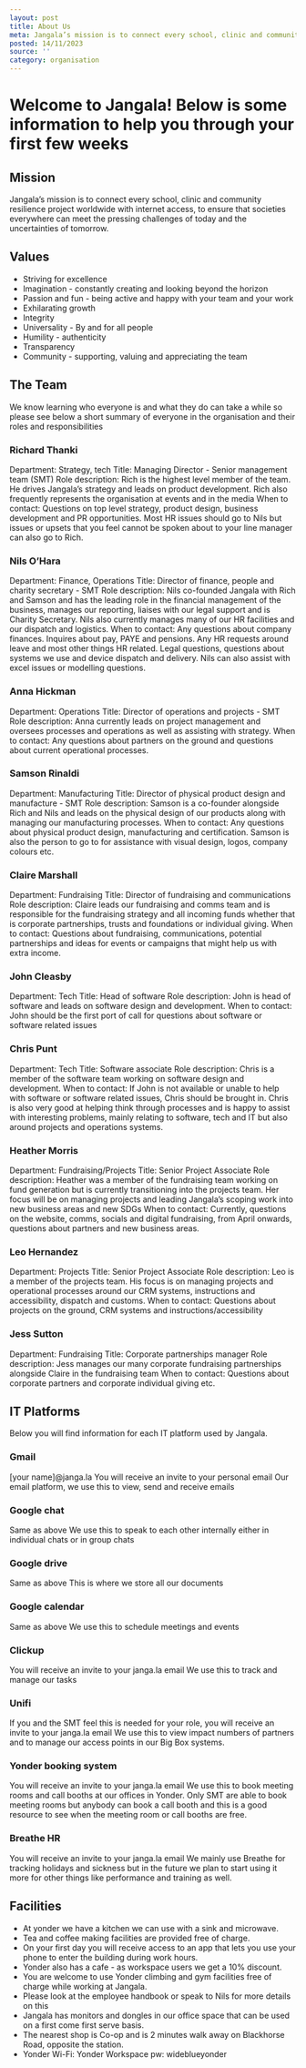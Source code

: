 ```yaml
---
layout: post
title: About Us
meta: Jangala’s mission is to connect every school, clinic and community resilience project worldwide with internet access, to ensure that societies everywhere can meet the pressing challenges of today and the uncertainties of tomorrow...
posted: 14/11/2023
source: ''
category: organisation
---
```

# Welcome to Jangala! Below is some information to help you through your first few weeks

## Mission
Jangala’s mission is to connect every school, clinic and community resilience project worldwide with internet access, to ensure that societies everywhere can meet the pressing challenges of today and the uncertainties of tomorrow.

## Values
- Striving for excellence 
- Imagination - constantly creating and looking beyond the horizon
- Passion and fun - being active and happy with your team and your work
- Exhilarating growth 
- Integrity
- Universality - By and for all people 
- Humility - authenticity
- Transparency 
- Community - supporting, valuing and appreciating the team

## The Team

We know learning who everyone is and what they do can take a while so please see below a short summary of everyone in the organisation and their roles and responsibilities

### Richard Thanki
Department: Strategy, tech
Title: Managing Director - Senior management team (SMT)
Role description: Rich is the highest level member of the team. He drives Jangala’s strategy and leads on product development. Rich also frequently represents the organisation at events and in the media
When to contact: Questions on top level strategy, product design, business development and PR opportunities. Most HR issues should go to Nils but issues or upsets that you feel cannot be spoken about to your line manager can also go to Rich.

### Nils O’Hara
Department: Finance, Operations
Title: Director of finance, people and charity secretary - SMT
Role description: Nils co-founded Jangala with Rich and Samson and has the leading role in the financial management of the business, manages our reporting, liaises with our legal support and is Charity Secretary. Nils also currently manages many of our HR facilities and our dispatch and logistics. 
When to contact: Any questions about company finances. Inquires about pay, PAYE and pensions. Any HR requests around leave and most other things HR related. Legal questions, questions about systems we use and device dispatch and delivery. Nils can also assist with excel issues or modelling questions. 

### Anna Hickman
Department: Operations
Title: Director of operations and projects - SMT
Role description: Anna currently leads on project management and oversees processes and operations as well as assisting with strategy. 
When to contact: Any questions about partners on the ground and questions about current operational processes.

### Samson Rinaldi
Department: Manufacturing
Title: Director of physical product design and manufacture - SMT
Role description: Samson is a co-founder alongside Rich and Nils and leads on the physical design of our products along with managing our manufacturing processes.
When to contact: Any questions about physical product design, manufacturing and certification. Samson is also the person to go to for assistance with visual design, logos, company colours etc.

### Claire Marshall
Department: Fundraising
Title: Director of fundraising and communications
Role description: Claire leads our fundraising and comms team and is responsible for the fundraising strategy and all incoming funds whether that is corporate partnerships, trusts and foundations or individual giving. 
When to contact: Questions about fundraising, communications, potential partnerships and ideas for events or campaigns that might help us with extra income.

### John Cleasby
Department: Tech
Title: Head of software
Role description: John is head of software and leads on software design and development. 
When to contact: John should be the first port of call for questions about software or software related issues

### Chris Punt
Department: Tech
Title: Software associate
Role description: Chris is a member of the software team working on software design and development.
When to contact: If John is not available or unable to help with software or software related issues, Chris should be brought in. Chris is also very good at helping think through processes and is happy to assist with interesting problems, mainly relating to software, tech and IT but also around projects and operations systems.

### Heather Morris
Department: Fundraising/Projects
Title: Senior Project Associate
Role description: Heather was a member of the fundraising team working on fund generation but is currently transitioning into the projects team. Her focus will be on managing projects and leading Jangala’s scoping work into new business areas and new SDGs 
When to contact: Currently, questions on the website, comms, socials and digital fundraising, from April onwards, questions about partners and new business areas.

### Leo Hernandez
Department: Projects
Title: Senior Project Associate
Role description: Leo is a member of the projects team. His focus is on managing projects and operational processes around our CRM systems, instructions and accessibility, dispatch and customs.
When to contact: Questions about projects on the ground, CRM systems and instructions/accessibility

### Jess Sutton
Department: Fundraising
Title: Corporate partnerships manager
Role description: Jess manages our many corporate fundraising partnerships alongside Claire in the fundraising team
When to contact: Questions about corporate partners and corporate individual giving etc.

## IT Platforms
Below you will find information for each IT platform used by Jangala. 

### Gmail
[your name]@janga.la You will receive an invite to your personal email
Our email platform, we use this to view, send and receive emails

### Google chat
Same as above
We use this to speak to each other internally either in individual chats or in group chats

### Google drive
Same as above
This is where we store all our documents

### Google calendar
Same as above
We use this to schedule meetings and events

### Clickup
You will receive an invite to your janga.la email
We use this to track and manage our tasks

### Unifi
If you and the SMT feel this is needed for your role, you will receive an invite to your janga.la email
We use this to view impact numbers of partners and to manage our access points in our Big Box systems.

### Yonder booking system
You will receive an invite to your janga.la email
We use this to book meeting rooms and call booths at our offices in Yonder. Only SMT are able to book meeting rooms but anybody can book a call booth and this is a good resource to see when the meeting room or call booths are free.

### Breathe HR
You will receive an invite to your janga.la email
We mainly use Breathe for tracking holidays and sickness but in the future we plan to start using it more for other things like performance and training as well.


## Facilities
- At yonder we have a kitchen we can use with a sink and microwave. 
- Tea and coffee making facilities are provided free of charge. 
- On your first day you will receive access to an app that lets you use your phone to enter the building during work hours.
- Yonder also has a cafe - as workspace users we get a 10% discount.
- You are welcome to use Yonder climbing and gym facilities free of charge while working at Jangala. 
- Please look at the employee handbook or speak to Nils for more details on this
- Jangala has monitors and dongles in our office space that can be used on a first come first serve basis.
- The nearest shop is Co-op and is 2 minutes walk away on Blackhorse Road, opposite the station.
- Yonder Wi-Fi: Yonder Workspace pw: wideblueyonder